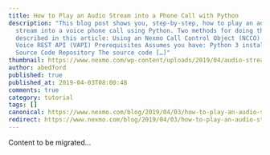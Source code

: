 ```yaml
---
title: How to Play an Audio Stream into a Phone Call with Python
description: "This blog post shows you, step-by-step, how to play an audio
  stream into a voice phone call using Python. Two methods for doing this are
  described in this article: Using an Nexmo Call Control Object (NCCO) Using the
  Voice REST API (VAPI) Prerequisites Assumes you have: Python 3 installed
  Source Code Repository The source code […]"
thumbnail: https://www.nexmo.com/wp-content/uploads/2019/04/audio-stream-call-python.png
author: abedford
published: true
published_at: 2019-04-03T08:00:48
comments: true
category: tutorial
tags: []
canonical: https://www.nexmo.com/blog/2019/04/03/how-to-play-an-audio-stream-into-a-call-with-python-dr
redirect: https://www.nexmo.com/blog/2019/04/03/how-to-play-an-audio-stream-into-a-call-with-python-dr
---
```

Content to be migrated...
